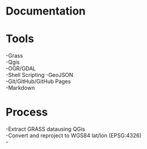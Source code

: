 Documentation
=============

Tools
=============
-Grass <br> -Qgis <br> -OGR/GDAL <br> -Shell Scripting <be> -GeoJSON <br> -Git/GitHub/GitHub Pages <br> -Markdown

Process
=============
-Extract GRASS datausing QGis <br> -Convert and reproject to WGS84 lat/lon (EPSG:4326) <br> -
